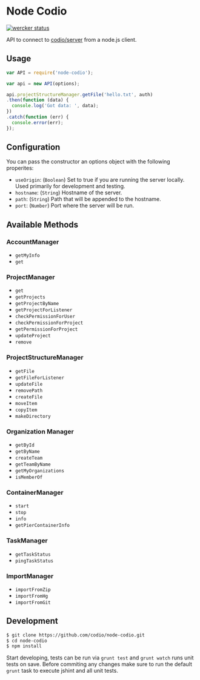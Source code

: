 # Node Codio

[![wercker status](https://app.wercker.com/status/740b1e702348d13653d556d3ba60d11c/m/ "wercker status")](https://app.wercker.com/project/bykey/740b1e702348d13653d556d3ba60d11c)

API to connect to [codio/server] from a node.js client.



## Usage

```js
var API = require('node-codio');

var api = new API(options);

api.projectStructureManager.getFile('hello.txt', auth)
.then(function (data) {
  console.log('Got data: ', data);
})
.catch(function (err) {
  console.error(err);
});
```

## Configuration

You can pass the constructor an options object with the following properites:

* `useOrigin`: (`Boolean`) Set to true if you are running the server locally.
  Used primarily for development and testing.
* `hostname`: (`String`) Hostname of the server.
* `path`: (`String`) Path that will be appended to the hostname.
* `port`: (`Number`) Port where the server will be run.


## Available Methods

### AccountManager

* `getMyInfo`
* `get`

### ProjectManager

* `get`
* `getProjects`
* `getProjectByName`
* `getProjectForListener`
* `checkPermissionForUser`
* `checkPermissionForProject`
* `getPermissionForProject`
* `updateProject`
* `remove`

### ProjectStructureManager

* `getFile`
* `getFileForListener`
* `updateFile`
* `removePath`
* `createFile`
* `moveItem`
* `copyItem`
* `makeDirectory`

### Organization Manager

* `getById`
* `getByName`
* `createTeam`
* `getTeamByName`
* `getMyOrganizations`
* `isMemberOf`

### ContainerManager

* `start`
* `stop`
* `info`
* `getPierContainerInfo`

### TaskManager

* `getTaskStatus`
* `pingTaskStatus`

### ImportManager

* `importFromZip`
* `importFromHg`
* `importFromGit`

## Development


```bash
$ git clone https://github.com/codio/node-codio.git
$ cd node-codio
$ npm install
```

Start developing, tests can be run via `grunt test` and `grunt watch`
runs unit tests on save. Before commiting any changes make sure to run the
default `grunt` task to execute jshint and all unit tests.



[codio/server]: https://github.com/codio/server
